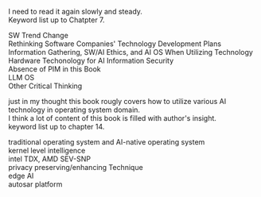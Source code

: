 I need to read it again slowly and steady. <br/>
Keyword list up to Chatpter 7. <br/>

<p>
SW Trend Change <br/>
Rethinking Software Companies' Technology Development Plans <br/>
Information Gathering, SW/AI Ethics, and AI OS When Utilizing Technology <br/>
Hardware Techonology for AI Information Security <br/>
Absence of PIM in this Book <br/>
LLM OS <br/>
Other Critical Thinking <br/>
</p>

just in my thought this book rougly covers how to utilize various AI technology in operating system domain. <br/>
I think a lot of content of this book is filled with author's insight. <br/>
keyword list up to chapter 14. <br/>

<p>
traditional operating system and AI-native operating system <br/>
kernel level intelligence <br/>
intel TDX, AMD SEV-SNP <br/>
privacy preserving/enhancing Technique <br/>
edge AI <br/>
autosar platform <br/>
</p>
